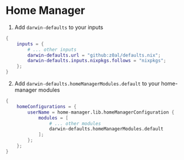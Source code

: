 # Home Manager

1. Add `darwin-defaults` to your inputs

```nix
{
	inputs = {
		# ... other inputs
		darwin-defaults.url = "github:z0al/defaults.nix";
		darwin-defaults.inputs.nixpkgs.follows = "nixpkgs";
	};
}
```

2. Add `darwin-defaults.homeManagerModules.default` to your home-manager modules

```nix
{
	homeConfigurations = {
		userName = home-manager.lib.homeManagerConfiguration {
			modules = [
				# ... other modules
				darwin-defaults.homeManagerModules.default
			];
		};
	};
}
```
